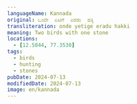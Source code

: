 ```yaml
---
languageName: Kannada
original: ಒಂದೇ  ಏಟಿಗೆ  ಎರಡು  ಹಕ್ಕಿ
transliteration: onde yetige eradu hakki
meaning: Two birds with one stone
locations:
  - [12.5844, 77.3530]
tags:
  - birds
  - hunting
  - stones
pubDate: 2024-07-13
modifiedDate: 2024-07-13
image: en/kannada
---
```

